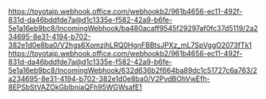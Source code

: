 https://toyotajp.webhook.office.com/webhookb2/961b4656-ec11-492f-831d-da46bddfde7a@d1c1335e-f582-42a9-b6fe-5e1a16eb9bc8/IncomingWebhook/ba480acaff9545f29297af0fc37d5119/2a234695-8e31-4194-b702-382e1d0e8ba0/V2hgs6XomzjhLRQ0HgnFBBtsJPXz_mL7SpVggO2073fTk1
https://toyotajp.webhook.office.com/webhookb2/961b4656-ec11-492f-831d-da46bddfde7a@d1c1335e-f582-42a9-b6fe-5e1a16eb9bc8/IncomingWebhook/632d636b2f664ba89dc1c51727c6a763/2a234695-8e31-4194-b702-382e1d0e8ba0/V2PvdBOhVwEfh-8EPSbStVAZOkGbIbniaQFh95WGWsafE1
